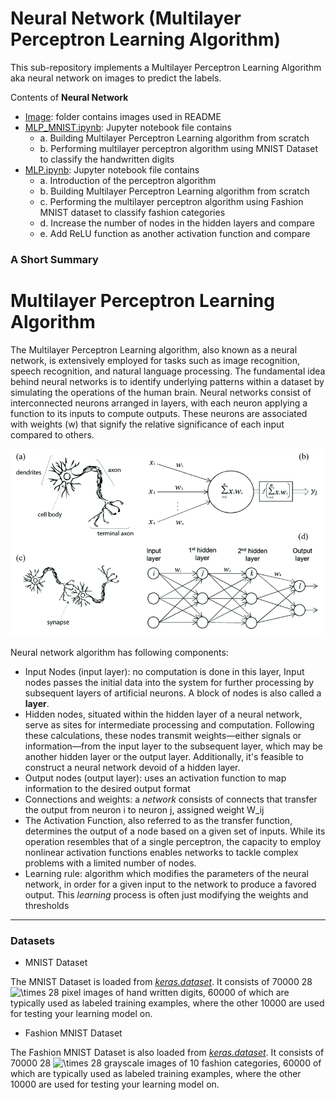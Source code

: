 # Neural Network (Multilayer Perceptron Learning Algorithm)

This sub-repository implements a Multilayer Perceptron Learning Algorithm aka neural network on images to predict the labels.

Contents of **Neural Network**

* [Image](https://github.com/sharma7056/renuinde577project/main/SupervisedLearning/5%20-%20Neural%20Network/Image): folder contains images used in README
* [MLP_MNIST.ipynb](https://github.com/sharma7056/renuinde577project/blob/main/SupervisedLearning/5%20-%20Neural%20Network/MLP_MNIST.ipynb): Jupyter notebook file contains
  * a. Building Multilayer Perceptron Learning algorithm from scratch
  * b. Performing multilayer perceptron algorithm using MNIST Dataset to classify the handwritten digits
* [MLP.ipynb](https://github.com/sharma7056/renuinde577project/blob/main/SupervisedLearning/5%20-%20Neural%20Network/MLP.ipynb): Jupyter notebook file contains
  * a. Introduction of the perceptron algorithm
  * b. Building Multilayer Perceptron Learning algorithm from scratch
  * c. Performing the multilayer perceptron algorithm using Fashion MNIST dataset to classify fashion categories
  * d. Increase the number of nodes in the hidden layers and compare
  * e. Add ReLU function as another activation function and compare

### A Short Summary

# Multilayer Perceptron Learning Algorithm

The Multilayer Perceptron Learning algorithm, also known as a neural network, is extensively employed for tasks such as image recognition, speech recognition, and natural language processing. The fundamental idea behind neural networks is to identify underlying patterns within a dataset by simulating the operations of the human brain. Neural networks consist of interconnected neurons arranged in layers, with each neuron applying a function to its inputs to compute outputs. These neurons are associated with weights (w) that signify the relative significance of each input compared to others.

<img src="Image/neural-network.png" alt="Drawing" style="width: 500px;"/>

Neural network algorithm has following components:

* Input Nodes (input layer): no computation is done in this layer, Input nodes passes the initial data into the system for further processing by subsequent layers of artificial neurons. A block of nodes is also called a **layer**.
* Hidden nodes, situated within the hidden layer of a neural network, serve as sites for intermediate processing and computation. Following these calculations, these nodes transmit weights—either signals or information—from the input layer to the subsequent layer, which may be another hidden layer or the output layer. Additionally, it's feasible to construct a neural network devoid of a hidden layer.
* Output nodes (output layer): uses an activation function to map information to the desired output format
* Connections and weights: a *network* consists of connects that transfer the output from neuron i to neuron j, assigned weight W_ij
* The Activation Function, also referred to as the transfer function, determines the output of a node based on a given set of inputs. While its operation resembles that of a single perceptron, the capacity to employ nonlinear activation functions enables networks to tackle complex problems with a limited number of nodes.
* Learning rule: algorithm which modifies the parameters of the neural network, in order for a given input to the network to produce a favored output. This *learning* process is often just modifying the weights and thresholds

---

### Datasets

* MNIST Dataset

The MNIST Dataset is loaded from [*keras.dataset*](https://keras.io/api/datasets/). It consists of 70000 28 <img src="https://latex.codecogs.com/svg.image?\times" title="\times" /> 28 pixel images of hand written digits, 60000 of which are typically used as labeled training examples, where the other 10000 are used for testing your learning model on.

* Fashion MNIST Dataset

The Fashion MNIST Dataset is also loaded from [*keras.dataset*](https://keras.io/api/datasets/). It consists of 70000 28 <img src="https://latex.codecogs.com/svg.image?\times" title="\times" /> 28 grayscale images of 10 fashion categories, 60000 of which are typically used as labeled training examples, where the other 10000 are used for testing your learning model on.
